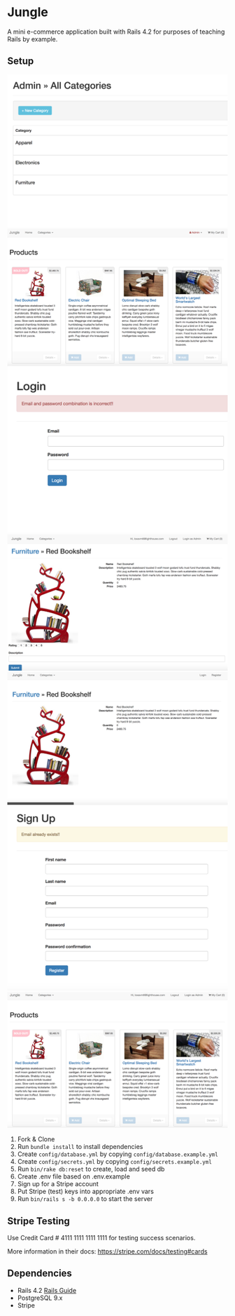 # Jungle

A mini e-commerce application built with Rails 4.2 for purposes of teaching Rails by example.


## Setup

![alt text](/img/add_new_category.png)
![alt text](/img/admin_index.png)
![alt text](/img/login_page.png)
![alt text](/img/login_user_product.png)
![alt text](/img/product_page.png)
![alt text](/img/singup_page.png)
![alt text](/img/user_index.png)


1. Fork & Clone
2. Run `bundle install` to install dependencies
3. Create `config/database.yml` by copying `config/database.example.yml`
4. Create `config/secrets.yml` by copying `config/secrets.example.yml`
5. Run `bin/rake db:reset` to create, load and seed db
6. Create .env file based on .env.example
7. Sign up for a Stripe account
8. Put Stripe (test) keys into appropriate .env vars
9. Run `bin/rails s -b 0.0.0.0` to start the server

## Stripe Testing

Use Credit Card # 4111 1111 1111 1111 for testing success scenarios.

More information in their docs: <https://stripe.com/docs/testing#cards>

## Dependencies

* Rails 4.2 [Rails Guide](http://guides.rubyonrails.org/v4.2/)
* PostgreSQL 9.x
* Stripe
